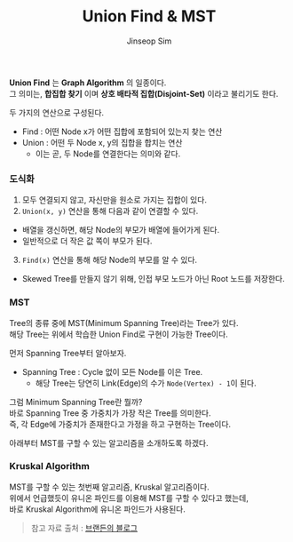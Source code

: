 ﻿---
layout: post
title: "Union Find & MST"
categories: Algorithm
tags: [cpp]
author:
  - Jinseop Sim
---
__Union Find__ 는 __Graph Algorithm__ 의 일종이다.  
그 의미는, __합집합 찾기__ 이며 __상호 배타적 집합(Disjoint-Set)__ 이라고 불리기도 한다.  

두 가지의 연산으로 구성된다.  
- Find : 어떤 Node x가 어떤 집합에 포함되어 있는지 찾는 연산
- Union : 어떤 두 Node x, y의 집합을 합치는 연산
  - 이는 곧, 두 Node를 연결한다는 의미와 같다.

### 도식화
1. 모두 연결되지 않고, 자신만을 원소로 가지는 집합이 있다.
2. ```Union(x, y)``` 연산을 통해 다음과 같이 연결할 수 있다.
  - 배열을 갱신하면, 해당 Node의 부모가 배열에 들어가게 된다.
  - 일반적으로 더 작은 값 쪽이 부모가 된다.
3. ```Find(x)``` 연산을 통해 해당 Node의 부모를 알 수 있다.
  - Skewed Tree를 만들지 않기 위해, 인접 부모 노드가 아닌 Root 노드를 저장한다.

### MST
Tree의 종류 중에 MST(Minimum Spanning Tree)라는 Tree가 있다.  
해당 Tree는 위에서 학습한 Union Find로 구현이 가능한 Tree이다.  

먼저 Spanning Tree부터 알아보자.  
- Spanning Tree : Cycle 없이 모든 Node를 이은 Tree.
  - 해당 Tree는 당연히 Link(Edge)의 수가 ```Node(Vertex) - 1```이 된다.

그럼 Minimum Spanning Tree란 뭘까?  
바로 Spanning Tree 중 가중치가 가장 작은 Tree를 의미한다.  
즉, 각 Edge에 가중치가 존재한다고 가정을 하고 구현하는 Tree이다.  

아래부터 MST를 구할 수 있는 알고리즘을 소개하도록 하겠다.  

### Kruskal Algorithm
MST를 구할 수 있는 첫번째 알고리즘, Kruskal 알고리즘이다.  
위에서 언급했듯이 유니온 파인드를 이용해 MST를 구할 수 있다고 했는데,  
바로 Kruskal Algorithm에 유니온 파인드가 사용된다.  

> 참고 자료 출처 : [브랜든의 블로그](https://brenden.tistory.com/33)